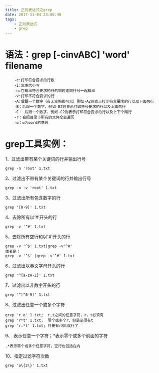 ```yaml
---
title: 正则表达式之grep
date: 2017-11-04 23:06:40
tags:
	- 正则表达式
	- grep
---
```


# 语法：grep [-cinvABC] 'word' filename

```
	-c:打印符合要求的行数
	-i:忽略大小写
	-n:在输出符合要求的行的同时连同行号一起输出
	-v:打印不符合要求的行
	-A:后跟一个数字（有无空格都可以）例如-A2则表示打印符合要求的行以及下面两行
	-B：后跟一个数字，例如-B2则表示打印符号要求的行以及上面两行
	-C： 后跟一个数字，例如-C2则表示打印符合要求的行以及上下个两行
	-r：会把目录下所有的文件全部遍历
	-w：w为word的意思
```

<!-- more -->

# grep工具实例：

1、过滤出带有某个关键词的行并输出行号

	grep -n 'root' 1.txt

2、过滤出不带有某个关键词的行并输出行号
	
	grep -n -v 'root' 1.txt

3、过滤出所有包含数字的行

	grep '[0-9]' 1.txt

4、去除所有以‘#’开头的行
	
	grep -v '^#' 1.txt

5、去除所有空行和以'#'开头的行
	
	grep -v '^$' 1.txt|grep -v'^#'
	或者是：
	grep -v '^$' |grep -v'^#' 1.txt
	
6、过滤出以英文字母开头的行
	
	grep '^[a-zA-Z]' 1.txt

7、过滤出以非数字开头的行
	
	grep '^[^0-9]' 1.txt

8、过滤出任意一个或多个字符
	
	grep 'r.o' 1.txt;  r,t之间的任意字符，r，t必须有
	grep 'r*t' 1.txt;  零个或多个r，但是必须有t
	grep 'r.*t' 1.txt; 只要有r和t就行了

9、.表示任意一个字符；*表示零个或多个前面的字符
	
	.*表示零个或多个任意字符，空行也包括在内

10、指定过滤字符次数

	grep 'o\{2\}' 1.txt

